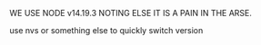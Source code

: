 WE USE NODE v14.19.3 NOTING ELSE IT IS A PAIN IN THE ARSE.

use nvs or something else to quickly switch version